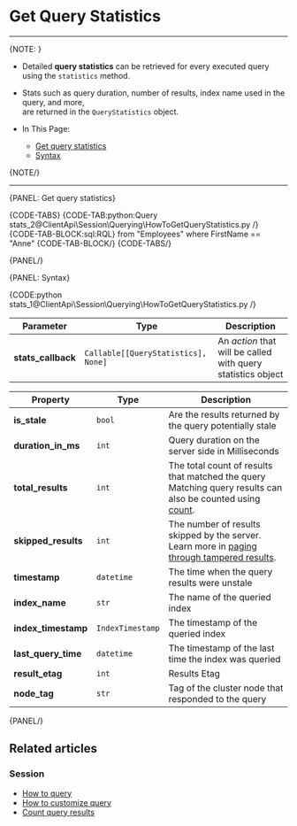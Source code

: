 # Get Query Statistics

---

{NOTE: }

* Detailed **query statistics** can be retrieved for every executed query using the `statistics` method.  
  
* Stats such as query duration, number of results, index name used in the query, and more,  
  are returned in the `QueryStatistics` object.

* In This Page:  
   * [Get query statistics](../../../client-api/session/querying/how-to-get-query-statistics#get-query-statistics)  
   * [Syntax](../../../client-api/session/querying/how-to-get-query-statistics#syntax)  

{NOTE/}

---

{PANEL: Get query statistics}

{CODE-TABS}
{CODE-TAB:python:Query stats_2@ClientApi\Session\Querying\HowToGetQueryStatistics.py /}
{CODE-TAB-BLOCK:sql:RQL}
from "Employees" where FirstName == "Anne"
{CODE-TAB-BLOCK/}
{CODE-TABS/}

{PANEL/}

{PANEL: Syntax}

{CODE:python stats_1@ClientApi\Session\Querying\HowToGetQueryStatistics.py /}

| Parameter | Type              | Description                |
|-----------|-------------------|----------------------------|
| **stats_callback** | `Callable[[QueryStatistics], None]` | An _action_ that will be called with query statistics object|

| Property             | Type             | Description      |
|----------------------|------------------|------------------|
| **is_stale** | `bool` | Are the results returned by the query potentially stale |
| **duration_in_ms** | `int` | Query duration on the server side in Milliseconds |
| **total_results** | `int` | The total count of results that matched the query<br>Matching query results can also be counted using [count](../../../client-api/session/querying/how-to-count-query-results#count). |
| **skipped_results** | `int` | The number of results skipped by the server.<br>Learn more in [paging through tampered results](../../../indexes/querying/paging#paging-through-tampered-results). |
| **timestamp** | `datetime` | The time when the query results were unstale |
| **index_name** | `str` | The name of the queried index |
| **index_timestamp** | `IndexTimestamp` | The timestamp of the queried index |
| **last_query_time** | `datetime` | The timestamp of the last time the index was queried |
| **result_etag** | `int` | Results Etag |
| **node_tag** | `str` | Tag of the cluster node that responded to the query |

{PANEL/}

## Related articles

### Session

- [How to query](../../../client-api/session/querying/how-to-query)
- [How to customize query](../../../client-api/session/querying/how-to-customize-query)
- [Count query results](../../../client-api/session/querying/how-to-count-query-results)
